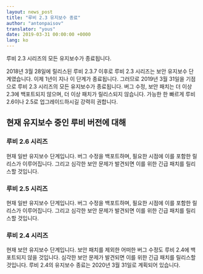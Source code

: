 ```yaml
---
layout: news_post
title: "루비 2.3 유지보수 종료"
author: "antonpaisov"
translator: "yous"
date: 2019-03-31 00:00:00 +0000
lang: ko
---
```


루비 2.3 시리즈의 모든 유지보수가 종료됩니다.

2018년 3월 28일에 릴리스된 루비 2.3.7 이후로 루비 2.3 시리즈는 보안 유지보수
단계였습니다.
이제 1년이 지나 이 단계가 종료됩니다.
그러므로 2019년 3월 31일을 기점으로 루비 2.3 시리즈의 모든 유지보수가 종료됩니다.
버그 수정, 보안 패치는 더 이상 2.3에 백포트되지 않으며, 더 이상 패치가
릴리스되지 않습니다.
가능한 한 빠르게 루비 2.6이나 2.5로 업그레이드하시길 강력히 권합니다.

## 현재 유지보수 중인 루비 버전에 대해

### 루비 2.6 시리즈

현재 일반 유지보수 단계입니다.
버그 수정을 백포트하며, 필요한 시점에 이를 포함한 릴리스가 이루어집니다.
그리고 심각한 보안 문제가 발견되면 이를 위한 긴급 패치를 릴리스할 것입니다.

### 루비 2.5 시리즈

현재 일반 유지보수 단계입니다.
버그 수정을 백포트하며, 필요한 시점에 이를 포함한 릴리스가 이루어집니다.
그리고 심각한 보안 문제가 발견되면 이를 위한 긴급 패치를 릴리스할 것입니다.

### 루비 2.4 시리즈

현재 보안 유지보수 단계입니다.
보안 패치를 제외한 어떠한 버그 수정도 루비 2.4에 백포트되지 않을 것입니다.
심각한 보안 문제가 발견되면 이를 위한 긴급 패치를 릴리스할 것입니다.
루비 2.4의 유지보수 종료는 2020년 3월 31일로 계획되어 있습니다.
